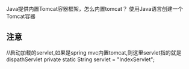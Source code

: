 Java提供内置Tomcat容器框架，怎么内置tomcat？ 使用Java语言创建一个Tomcat容器
## 注意
//启动加载的servlet,如果是spring mvc内置tomcat,则这里servlet指的就是
dispathServlet
private static String servlet = "IndexServlet";
